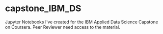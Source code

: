 # capstone_IBM_DS

Jupyter Notebooks I've created for the IBM Applied Data Science Capstone on Coursera.
Peer Reviewer need access to the material.
